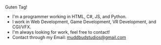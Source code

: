 Guten Tag!
 - I'm a programmer working in HTML, C#, JS, and Python.
 - I work in Web Development, Game Development, VR Development, and CGI/VFX.
 - I'm always looking for work, feel free to contact!
 - Contact through my Email: muddbudstudios@gmail.com

